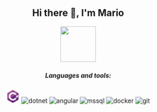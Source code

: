 <h2 align="center">Hi there 👋, I'm Mario</h2> 
<p align="center"> <a target="_blank" rel="noreferrer"> <img src="https://i.giphy.com/media/4sZjohRLVUZqD4W4XD/giphy.webp" width="80" height="80"/> </a>
  
<h5 align="center">Languages and tools:</h5>
<p align="center">
<a target="_blank" rel="noreferrer"> <img src="https://raw.githubusercontent.com/devicons/devicon/master/icons/csharp/csharp-original.svg" alt="csharp" width="30" height="30"/> </a> 
 <a target="_blank" rel="noreferrer"> <img src="https://upload.wikimedia.org/wikipedia/commons/7/7d/Microsoft_.NET_logo.svg" alt="dotnet" width="30" height="30"/> </a>
<a target="_blank" rel="noreferrer"> <img src="https://upload.wikimedia.org/wikipedia/commons/thumb/c/cf/Angular_full_color_logo.svg/2048px-Angular_full_color_logo.svg.png" alt="angular" width="30" height="30"/> </a> 
  <a target="_blank" rel="noreferrer"> <img src="https://cdn-icons-png.flaticon.com/512/5968/5968409.png" alt="mssql" width="30" height="30"/> </a>
  <a target="_blank" rel="noreferrer"> <img src="https://www.docker.com/wp-content/uploads/2022/03/vertical-logo-monochromatic.png" alt="docker" width="30" height="30"/> </a> <a target="_blank" rel="noreferrer"> <img src="https://www.vectorlogo.zone/logos/git-scm/git-scm-icon.svg" alt="git" width="30" height="30"/> </a></p>

